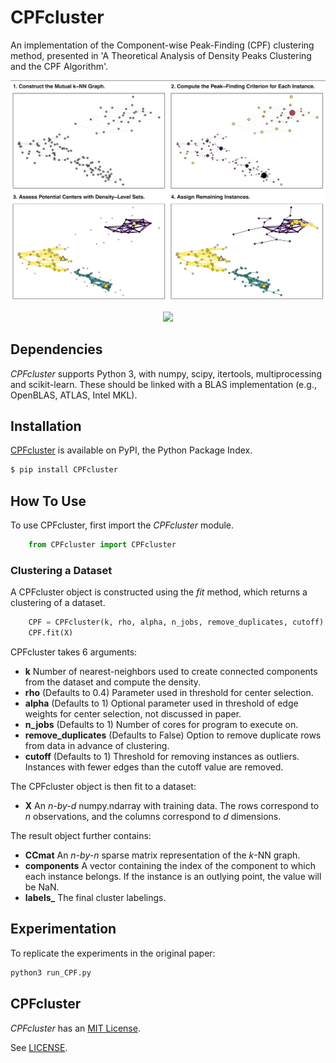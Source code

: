 CPFcluster
========

An implementation of the Component-wise Peak-Finding (CPF) clustering method, presented in 'A Theoretical Analysis of Density Peaks Clustering and the CPF Algorithm'.

<p align="center" width="100%">
    <img src="CPF_Illustration.png">
</p>

<p align="center" width="100%">
    <img src="CPF_grid.png">
</p>

Dependencies
------------

*CPFcluster* supports Python 3, with numpy, scipy, itertools, multiprocessing and scikit-learn. These should be linked with a BLAS implementation
(e.g., OpenBLAS, ATLAS, Intel MKL). 

Installation
------------

[CPFcluster](https://pypi.python.org/pypi/CPFcluster) is available on PyPI, the Python Package Index.

```sh
$ pip install CPFcluster
```

How To Use
----------

To use CPFcluster, first import the *CPFcluster* module.
```python
    from CPFcluster import CPFcluster
```    
### Clustering a Dataset

A CPFcluster object is constructed using the *fit* method, which returns a clustering of a dataset.
```python
    CPF = CPFcluster(k, rho, alpha, n_jobs, remove_duplicates, cutoff)
    CPF.fit(X)
```    
CPFcluster takes 6 arguments:

* **k** Number of nearest-neighbors used to create connected components from the dataset and compute the density.
* **rho** (Defaults to 0.4) Parameter used in threshold for center selection.
* **alpha** (Defaults to 1) Optional parameter used in threshold of edge weights for center selection, not discussed in paper.
* **n_jobs** (Defaults to 1) Number of cores for program to execute on. 
* **remove_duplicates** (Defaults to False) Option to remove duplicate rows from data in advance of clustering. 
* **cutoff** (Defaults to 1) Threshold for removing instances as outliers. Instances with fewer edges than the cutoff value are removed. 

The CPFcluster object is then fit to a dataset:
* **X** An *n-by-d* numpy.ndarray with training data. The rows correspond to *n* observations, and the columns
  correspond to *d* dimensions.

The result object further contains:
* **CCmat** An *n-by-n* sparse matrix representation of the *k*-NN graph.  
* **components** A vector containing the index of the component to which each instance belongs. If the instance is an outlying point, the value will be NaN. 
* **labels_** The final cluster labelings. 

Experimentation
-------
To replicate the experiments in the original paper:
```sh
python3 run_CPF.py
```

CPFcluster
-------

*CPFcluster* has an [MIT License](https://en.wikipedia.org/wiki/MIT_License).

See [LICENSE](LICENSE).


